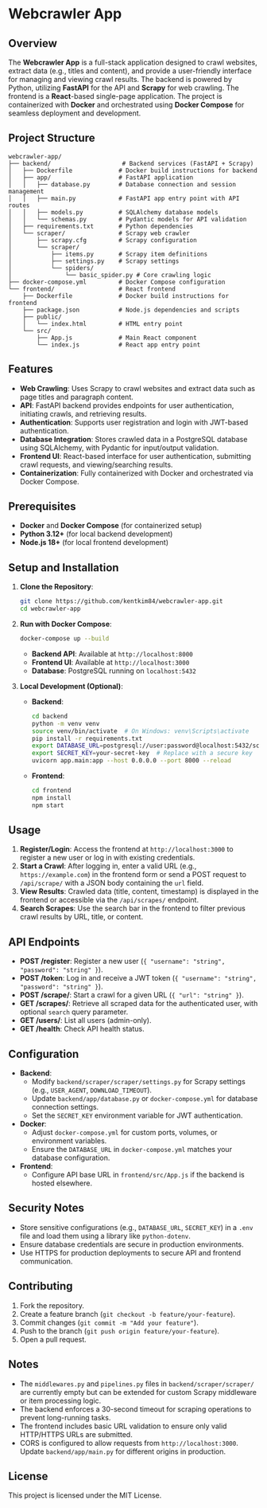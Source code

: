 # Webcrawler App

## Overview
The **Webcrawler App** is a full-stack application designed to crawl websites, extract data (e.g., titles and content), and provide a user-friendly interface for managing and viewing crawl results. The backend is powered by Python, utilizing **FastAPI** for the API and **Scrapy** for web crawling. The frontend is a **React**-based single-page application. The project is containerized with **Docker** and orchestrated using **Docker Compose** for seamless deployment and development.

## Project Structure
```
webcrawler-app/
├── backend/                    # Backend services (FastAPI + Scrapy)
│   ├── Dockerfile             # Docker build instructions for backend
│   ├── app/                   # FastAPI application
│   │   ├── database.py        # Database connection and session management
│   │   ├── main.py            # FastAPI app entry point with API routes
│   │   ├── models.py          # SQLAlchemy database models
│   │   └── schemas.py         # Pydantic models for API validation
│   ├── requirements.txt       # Python dependencies
│   └── scraper/               # Scrapy web crawler
│       ├── scrapy.cfg         # Scrapy configuration
│       └── scraper/
│           ├── items.py       # Scrapy item definitions
│           ├── settings.py    # Scrapy settings
│           └── spiders/
│               └── basic_spider.py # Core crawling logic
├── docker-compose.yml         # Docker Compose configuration
└── frontend/                  # React frontend
    ├── Dockerfile             # Docker build instructions for frontend
    ├── package.json           # Node.js dependencies and scripts
    ├── public/
    │   └── index.html         # HTML entry point
    └── src/
        ├── App.js             # Main React component
        └── index.js           # React app entry point
```

## Features
- **Web Crawling**: Uses Scrapy to crawl websites and extract data such as page titles and paragraph content.
- **API**: FastAPI backend provides endpoints for user authentication, initiating crawls, and retrieving results.
- **Authentication**: Supports user registration and login with JWT-based authentication.
- **Database Integration**: Stores crawled data in a PostgreSQL database using SQLAlchemy, with Pydantic for input/output validation.
- **Frontend UI**: React-based interface for user authentication, submitting crawl requests, and viewing/searching results.
- **Containerization**: Fully containerized with Docker and orchestrated via Docker Compose.

## Prerequisites
- **Docker** and **Docker Compose** (for containerized setup)
- **Python 3.12+** (for local backend development)
- **Node.js 18+** (for local frontend development)

## Setup and Installation
1. **Clone the Repository**:
   ```bash
   git clone https://github.com/kentkim84/webcrawler-app.git
   cd webcrawler-app
   ```

2. **Run with Docker Compose**:
   ```bash
   docker-compose up --build
   ```
   - **Backend API**: Available at `http://localhost:8000`
   - **Frontend UI**: Available at `http://localhost:3000`
   - **Database**: PostgreSQL running on `localhost:5432`

3. **Local Development (Optional)**:
   - **Backend**:
     ```bash
     cd backend
     python -m venv venv
     source venv/bin/activate  # On Windows: venv\Scripts\activate
     pip install -r requirements.txt
     export DATABASE_URL=postgresql://user:password@localhost:5432/scraper_db
     export SECRET_KEY=your-secret-key  # Replace with a secure key
     uvicorn app.main:app --host 0.0.0.0 --port 8000 --reload
     ```
   - **Frontend**:
     ```bash
     cd frontend
     npm install
     npm start
     ```

## Usage
1. **Register/Login**: Access the frontend at `http://localhost:3000` to register a new user or log in with existing credentials.
2. **Start a Crawl**: After logging in, enter a valid URL (e.g., `https://example.com`) in the frontend form or send a POST request to `/api/scrape/` with a JSON body containing the `url` field.
3. **View Results**: Crawled data (title, content, timestamp) is displayed in the frontend or accessible via the `/api/scrapes/` endpoint.
4. **Search Scrapes**: Use the search bar in the frontend to filter previous crawl results by URL, title, or content.

## API Endpoints
- **POST /register**: Register a new user (`{ "username": "string", "password": "string" }`).
- **POST /token**: Log in and receive a JWT token (`{ "username": "string", "password": "string" }`).
- **POST /scrape/**: Start a crawl for a given URL (`{ "url": "string" }`).
- **GET /scrapes/**: Retrieve all scraped data for the authenticated user, with optional `search` query parameter.
- **GET /users/**: List all users (admin-only).
- **GET /health**: Check API health status.

## Configuration
- **Backend**:
  - Modify `backend/scraper/scraper/settings.py` for Scrapy settings (e.g., `USER_AGENT`, `DOWNLOAD_TIMEOUT`).
  - Update `backend/app/database.py` or `docker-compose.yml` for database connection settings.
  - Set the `SECRET_KEY` environment variable for JWT authentication.
- **Docker**:
  - Adjust `docker-compose.yml` for custom ports, volumes, or environment variables.
  - Ensure the `DATABASE_URL` in `docker-compose.yml` matches your database configuration.
- **Frontend**:
  - Configure API base URL in `frontend/src/App.js` if the backend is hosted elsewhere.

## Security Notes
- Store sensitive configurations (e.g., `DATABASE_URL`, `SECRET_KEY`) in a `.env` file and load them using a library like `python-dotenv`.
- Ensure database credentials are secure in production environments.
- Use HTTPS for production deployments to secure API and frontend communication.

## Contributing
1. Fork the repository.
2. Create a feature branch (`git checkout -b feature/your-feature`).
3. Commit changes (`git commit -m "Add your feature"`).
4. Push to the branch (`git push origin feature/your-feature`).
5. Open a pull request.

## Notes
- The `middlewares.py` and `pipelines.py` files in `backend/scraper/scraper/` are currently empty but can be extended for custom Scrapy middleware or item processing logic.
- The backend enforces a 30-second timeout for scraping operations to prevent long-running tasks.
- The frontend includes basic URL validation to ensure only valid HTTP/HTTPS URLs are submitted.
- CORS is configured to allow requests from `http://localhost:3000`. Update `backend/app/main.py` for different origins in production.

## License
This project is licensed under the MIT License.